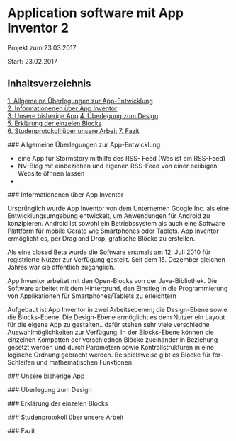 # Application software mit App Inventor 2

Projekt zum 23.03.2017

Start: 23.02.2017


## Inhaltsverzeichnis

[1. Allgemeine Überlegungen zur App-Entwicklung](#1)  
[2. Informationenen über App Inventor](#2)  
[3. Unsere bisherige App](#3)
[4. Überlegung zum Design](#4)  
[5. Erklärung der einzelen Blocks](#5)  
[6. Studenprotokoll über unsere Arbeit](#6)
[7. Fazit](#7)


###<a name="1"></a> Allgemeine Überlegungen zur App-Entwicklung

- eine App für Stormstory mithilfe des RSS- Feed (Was ist ein RSS-Feed)
- NV-Blog mit einbeziehen und eigenen RSS-Feed von einer belibigen Website öfnnen lassen
-

###<a name="2"></a> Informationenen über App Inventor

Ursprünglich wurde App Inventor von dem Unternemen Google Inc. als eine Entwicklungsumgebung entwickelt, um Anwendungen für Android zu konzipieren. Android ist sowohl ein Betriebssystem als auch eine Software Plattform für mobile Geräte wie Smartphones oder Tablets. App Inventor ermöglicht es, per Drag and Drop, grafische Blöcke zu erstellen.

Als eine closed Beta wurde die Software erstmals am 12. Juli 2010 für registrierte Nutzer zur Verfügung gestellt. Seit dem 15. Dezember gleichen Jahres war sie öffentlich zugänglich. 

App Inventor arbeitet mit den Open-Blocks von der Java-Bibliothek. Die Software arbeitet mit dem Hintergrund, den Einstieg in die Programmierung von Applikationen für Smartphones/Tablets zu erleichtern 

Aufgebaut ist App Inventor in zwei Arbeitsebenen; die Design-Ebene sowie die Blocks-Ebene.
Die Design-Ebene ermöglicht es dem Nutzer ein Layout für die eigene App zu gestalten.. dafür stehen sehr viele verschiedne Auswahlmöglichkeiten zur Verfügung. In der Blocks-Ebene können die einzelnen Kompotten der verschiednen Blöcke zueinander in Beziehung gesetzt werden und durch Parametern sowie Kontrollstrukturen in eine logische Ordnung gebracht werden. Beispielsweise gibt es Blöcke für for-Schleifen und mathematischen Funktionen.

###<a name="3"></a> Unsere bisherige App


###<a name="4"></a> Überlegung zum Design


###<a name="5"></a> Erklärung der einzelen Blocks


###<a name="6"></a> Studenprotokoll über unsere Arbeit


###<a name="7"></a> Fazit
